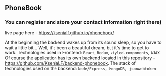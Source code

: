 ## PhoneBook

### You can register and store your contact information right there)

live page here - https://ksenialf.github.io/phonebook/

At the beginning the backend wakes up from its sound sleep, so you have to wait a little bit... Well, it's been a beautiful dream, but it's time to get to work.
Technologies used in Frontend: `React`, `Redux`, `styled-components`, `AJAX`
Of course the application has its own backend located in this repository - https://github.com/KseniaLF/backend-phonebook.
The stack of technologies used on the backend: 
`Node/Express, MongoDB, jsonwebtoken`
